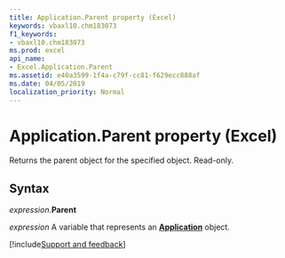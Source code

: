 ```yaml
---
title: Application.Parent property (Excel)
keywords: vbaxl10.chm183073
f1_keywords:
- vbaxl10.chm183073
ms.prod: excel
api_name:
- Excel.Application.Parent
ms.assetid: e40a3599-1f4a-c79f-cc81-f629ecc888af
ms.date: 04/05/2019
localization_priority: Normal
---
```



# Application.Parent property (Excel)

Returns the parent object for the specified object. Read-only.


## Syntax

_expression_.**Parent**

_expression_ A variable that represents an **[Application](Excel.Application(object).md)** object.




[!include[Support and feedback](~/includes/feedback-boilerplate.md)]
